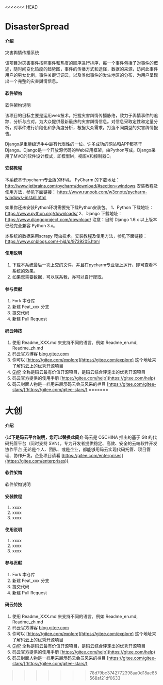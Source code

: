 <<<<<<< HEAD
# DisasterSpread

#### 介绍
灾害舆情传播系统

该项目对灾害事件按照事件和热度的顺序进行排序，每一个事件包括了对事件的概述，随时间变化热度的趋势图，事件的传播方式和途径，数据的来源，访问此事件用户的男女比例，事件关键词词云，以及类似事件的发生地区的分布，为用户呈现出一个完整的灾害舆情信息。


#### 软件架构
软件架构说明

该项目的目标主要是运用web技术，把握灾害舆情传播脉络，致力于舆情事件的追踪、分析与应对，为大众提供最新最热的灾害舆情信息。对信息采取定性和定量分析，对事件进行阶段化和多角度分析，根据大众需求，打造不同类型的灾害舆情报告。

Django是重量级选手中最有代表性的一位。许多成功的网站和APP都基于Django。Django是一个开放源代码的Web应用框架，由Python写成。Django采用了MVC的软件设计模式，即模型M，视图V和控制器C。

#### 安装教程

本系统基于pycharm专业版的环境。
PyCharm 的下载地址：
http://www.jetbrains.com/pycharm/download/#section=windows
安装教程及使用方法，参见下面链接：
https://www.runoob.com/w3cnote/pycharm-windows-install.html

如果你还未安装Python环境需要先下载Python安装包。
1、Python 下载地址：https://www.python.org/downloads/
2、Django 下载地址：https://www.djangoproject.com/download/
注意：目前 Django 1.6.x 以上版本已经完全兼容 Python 3.x。

本系统的数据采用scrapy 爬虫技术。安装教程及使用方法，参见下面链接：
https://www.cnblogs.com/-hjd/p/9739205.html




#### 使用说明

1.  下载本系统最后一次上交的文件，并且在pycharm专业版上运行，即可查看本系统的效果。
2.  如果您需要数据，可以联系我，亦可以自行爬取。

#### 参与贡献

1.  Fork 本仓库
2.  新建 Feat_xxx 分支
3.  提交代码
4.  新建 Pull Request


#### 码云特技

1.  使用 Readme\_XXX.md 来支持不同的语言，例如 Readme\_en.md, Readme\_zh.md
2.  码云官方博客 [blog.gitee.com](https://blog.gitee.com)
3.  你可以 [https://gitee.com/explore](https://gitee.com/explore) 这个地址来了解码云上的优秀开源项目
4.  [GVP](https://gitee.com/gvp) 全称是码云最有价值开源项目，是码云综合评定出的优秀开源项目
5.  码云官方提供的使用手册 [https://gitee.com/help](https://gitee.com/help)
6.  码云封面人物是一档用来展示码云会员风采的栏目 [https://gitee.com/gitee-stars/](https://gitee.com/gitee-stars/)
=======
# 大创

#### 介绍
{**以下是码云平台说明，您可以替换此简介**
码云是 OSCHINA 推出的基于 Git 的代码托管平台（同时支持 SVN）。专为开发者提供稳定、高效、安全的云端软件开发协作平台
无论是个人、团队、或是企业，都能够用码云实现代码托管、项目管理、协作开发。企业项目请看 [https://gitee.com/enterprises](https://gitee.com/enterprises)}

#### 软件架构
软件架构说明


#### 安装教程

1.  xxxx
2.  xxxx
3.  xxxx

#### 使用说明

1.  xxxx
2.  xxxx
3.  xxxx

#### 参与贡献

1.  Fork 本仓库
2.  新建 Feat_xxx 分支
3.  提交代码
4.  新建 Pull Request


#### 码云特技

1.  使用 Readme\_XXX.md 来支持不同的语言，例如 Readme\_en.md, Readme\_zh.md
2.  码云官方博客 [blog.gitee.com](https://blog.gitee.com)
3.  你可以 [https://gitee.com/explore](https://gitee.com/explore) 这个地址来了解码云上的优秀开源项目
4.  [GVP](https://gitee.com/gvp) 全称是码云最有价值开源项目，是码云综合评定出的优秀开源项目
5.  码云官方提供的使用手册 [https://gitee.com/help](https://gitee.com/help)
6.  码云封面人物是一档用来展示码云会员风采的栏目 [https://gitee.com/gitee-stars/](https://gitee.com/gitee-stars/)
>>>>>>> 78d79bc3742772398aa0d18ae85568af21df0633
